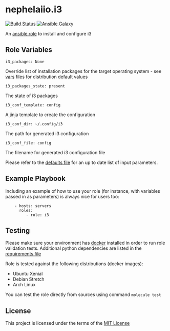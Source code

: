 # nephelaiio.i3

[![Build Status](https://travis-ci.org/nephelaiio/ansible-role-i3.svg?branch=master)](https://travis-ci.org/nephelaiio/ansible-role-i3)
[![Ansible Galaxy](http://img.shields.io/badge/ansible--galaxy-systemd--service-blue.svg)](https://galaxy.ansible.com/nephelaiio/i3/)

An [ansible role](https://galaxy.ansible.com/nephelaiio/i3) to install and configure i3

## Role Variables

```
i3_packages: None
```
Override list of installation packages for the target operating system - see [vars](/vars) files for distribution default values

```
i3_packages_state: present
```
The state of i3 packages
```
i3_conf_template: config
```
A jinja template to create the configuration
```
i3_conf_dir: ~/.config/i3
```
The path for generated i3 configuration
```
i3_conf_file: config
```
The filename for generated i3 configuration file

Please refer to the [defaults file](/defaults/main.yml) for an up to date list of input parameters.

## Example Playbook

Including an example of how to use your role (for instance, with variables passed in as parameters) is always nice for users too:

```
    - hosts: servers
      roles:
         - role: i3
```

## Testing

Please make sure your environment has [docker](https://www.docker.com) installed in order to run role validation tests. Additional python dependencies are listed in the [requirements file](/requirements.txt)

Role is tested against the following distributions (docker images):
  * Ubuntu Xenial
  * Debian Stretch
  * Arch Linux

You can test the role directly from sources using command ` molecule test `

## License

This project is licensed under the terms of the [MIT License](/LICENSE)
